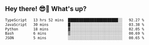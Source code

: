 ## Hey there! 😎👋 What's up?

<!--START_SECTION:waka-->

```txt
TypeScript   13 hrs 52 mins  ███████████████████████░░   92.27 %
JavaScript   30 mins         █░░░░░░░░░░░░░░░░░░░░░░░░   03.38 %
Python       18 mins         ▓░░░░░░░░░░░░░░░░░░░░░░░░   02.05 %
Bash         6 mins          ▒░░░░░░░░░░░░░░░░░░░░░░░░   00.69 %
JSON         5 mins          ░░░░░░░░░░░░░░░░░░░░░░░░░   00.65 %
```

<!--END_SECTION:waka-->
